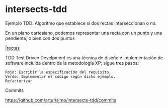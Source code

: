 # intersects-tdd

Ejemplo TDD: Algoritmo que establece si dos rectas interseccionan o no.

En un plano cartesiano, podemos representar una recta con un punto y una pendiente, o bien con dos puntos

|[rectas](doc/330px-Ecuación_de_la_recta_pendiente_ordenada.svg.png)

TDD Test Driven Develpment es una técnica de diseño e implementación de software incluida dentro de la metodología XP; sigue tres pasos:

    Rojo: Escribir la especificación del requisito.
    Verde: Implementar el código según dicho ejemplo.
    Refactorizar

Commits

https://github.com/arturisimo/intersects-tdd/commits
